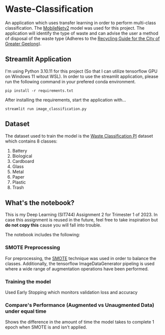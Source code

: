 # Waste-Classification

An application which uses transfer learning in order to perform multi-class classification. The [MobileNetv2](https://keras.io/api/applications/mobilenet/#:~:text=%5Bsource%5D-,MobileNetV2%20function,-tf.keras) model was used for this project. The application will identify the type of waste and can advise the user a method of disposal of the waste type (Adheres to the [Recycling Guide for the City of Greater Geelong](https://www.geelongaustralia.com.au/recycling/guide/default.aspx?c=4268)).

## Streamlit Application

I'm using Python 3.10.11 for this project (So that I can utilize tensorflow GPU on Windows 11 witout WSL). In order to use the streamlit application, please run the following command in your prefered conda environment.

```terminal
pip install -r requirements.txt
```

After installing the requirements, start the application with...

```terminal
streamlit run image_classification.py
```

## Dataset

The dataset used to train the model is the [Waste Classification PI](https://www.kaggle.com/datasets/alveddian/waste-classification-data) dataset which contains 8 classes:

1. Battery
2. Biological
3. Cardboard
4. Glass
5. Metal
6. Paper
7. Plastic
8. Trash

## What's the notebook?
This is my Deep Learning (SIT744) Assignment 2 for Trimester 1 of 2023. In case this assignment is reused in the future, feel free to take inspiration but **do not copy this** cause you will fall into trouble.

The notebook includes the following:

### SMOTE Preprocessing
For preprocessing, the [SMOTE](https://imbalanced-learn.org/stable/references/generated/imblearn.over_sampling.SMOTE.html) technique was used in order to balance the classes. Additionally, the tensorflow ImageDataGenerator pipeling is used where a wide range of augmentation operations have been performed.

### Training the model
Used Early Stopping which monitors validation loss and accuracy

### Compare's Performance (Augmented vs Unaugmented Data) under equal time
Shows the difference in the amount of time the model takes to complete 1 epoch when SMOTE is and isn't applied.

